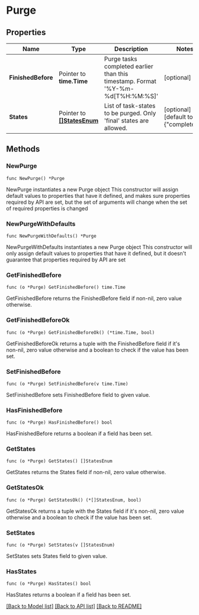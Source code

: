 # Purge

## Properties

Name | Type | Description | Notes
------------ | ------------- | ------------- | -------------
**FinishedBefore** | Pointer to **time.Time** | Purge tasks completed earlier than this timestamp. Format &#39;%Y-%m-%d[T%H:%M:%S]&#39; | [optional] 
**States** | Pointer to [**[]StatesEnum**](StatesEnum.md) | List of task-states to be purged. Only &#39;final&#39; states are allowed. | [optional] [default to {"completed"}]

## Methods

### NewPurge

`func NewPurge() *Purge`

NewPurge instantiates a new Purge object
This constructor will assign default values to properties that have it defined,
and makes sure properties required by API are set, but the set of arguments
will change when the set of required properties is changed

### NewPurgeWithDefaults

`func NewPurgeWithDefaults() *Purge`

NewPurgeWithDefaults instantiates a new Purge object
This constructor will only assign default values to properties that have it defined,
but it doesn't guarantee that properties required by API are set

### GetFinishedBefore

`func (o *Purge) GetFinishedBefore() time.Time`

GetFinishedBefore returns the FinishedBefore field if non-nil, zero value otherwise.

### GetFinishedBeforeOk

`func (o *Purge) GetFinishedBeforeOk() (*time.Time, bool)`

GetFinishedBeforeOk returns a tuple with the FinishedBefore field if it's non-nil, zero value otherwise
and a boolean to check if the value has been set.

### SetFinishedBefore

`func (o *Purge) SetFinishedBefore(v time.Time)`

SetFinishedBefore sets FinishedBefore field to given value.

### HasFinishedBefore

`func (o *Purge) HasFinishedBefore() bool`

HasFinishedBefore returns a boolean if a field has been set.

### GetStates

`func (o *Purge) GetStates() []StatesEnum`

GetStates returns the States field if non-nil, zero value otherwise.

### GetStatesOk

`func (o *Purge) GetStatesOk() (*[]StatesEnum, bool)`

GetStatesOk returns a tuple with the States field if it's non-nil, zero value otherwise
and a boolean to check if the value has been set.

### SetStates

`func (o *Purge) SetStates(v []StatesEnum)`

SetStates sets States field to given value.

### HasStates

`func (o *Purge) HasStates() bool`

HasStates returns a boolean if a field has been set.


[[Back to Model list]](../README.md#documentation-for-models) [[Back to API list]](../README.md#documentation-for-api-endpoints) [[Back to README]](../README.md)


